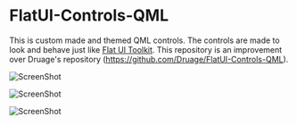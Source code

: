 FlatUI-Controls-QML
===================

This is custom made and themed QML controls. The controls are made to look and behave just like [Flat UI Toolkit](http://designmodo.github.io/Flat-UI/). This repository is an improvement over Druage's repository (https://github.com/Druage/FlatUI-Controls-QML).


![ScreenShot](https://github.com/obeezzy/FlatUI/blob/master/screenshots/screenshot_top.jpg)

![ScreenShot](https://github.com/obeezzy/FlatUI/blob/master/screenshots/screenshot_middle.jpg)

![ScreenShot](https://github.com/obeezzy/FlatUI/blob/master/screenshots/screenshot_bottom.jpg)



